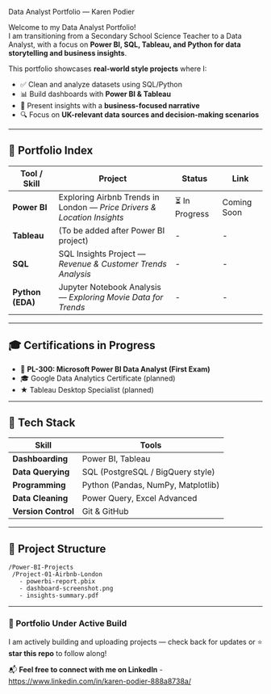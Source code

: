 
Data Analyst Portfolio — Karen Podier

Welcome to my Data Analyst Portfolio!  
I am transitioning from a Secondary School Science Teacher to a Data Analyst, with a focus on **Power BI, SQL, Tableau, and Python for data storytelling and business insights**.

This portfolio showcases **real-world style projects** where I:
- ✅ Clean and analyze datasets using SQL/Python
- 📊 Build dashboards with **Power BI & Tableau**
- 🧠 Present insights with a **business-focused narrative**
- 🔍 Focus on **UK-relevant data sources and decision-making scenarios**

---

## 📌 Portfolio Index

| Tool / Skill | Project | Status | Link |
|--------------|--------|--------|------|
| **Power BI** | Exploring Airbnb Trends in London — *Price Drivers & Location Insights* | ⏳ In Progress | Coming Soon |
| **Tableau** | (To be added after Power BI project) | - | -
| **SQL** | SQL Insights Project — *Revenue & Customer Trends Analysis* | - | -
| **Python (EDA)** | Jupyter Notebook Analysis — *Exploring Movie Data for Trends* | - | -

---

## 🎓 Certifications in Progress
- 📌 **PL-300: Microsoft Power BI Data Analyst (First Exam)**
- 🎓 Google Data Analytics Certificate (planned)
- ★ Tableau Desktop Specialist (planned)

---

## 🚀 Tech Stack
| Skill | Tools |
|-------|------|
| **Dashboarding** | Power BI, Tableau |
| **Data Querying** | SQL (PostgreSQL / BigQuery style) |
| **Programming** | Python (Pandas, NumPy, Matplotlib) |
| **Data Cleaning** | Power Query, Excel Advanced |
| **Version Control** | Git & GitHub |

---

## 📂 Project Structure
```
/Power-BI-Projects
 /Project-01-Airbnb-London
   - powerbi-report.pbix
   - dashboard-screenshot.png
   - insights-summary.pdf
```

---

### 🚧 Portfolio Under Active Build
I am actively building and uploading projects — check back for updates or ⭐ **star this repo** to follow along!

📬 **Feel free to connect with me on LinkedIn** - https://www.linkedin.com/in/karen-podier-888a8738a/
